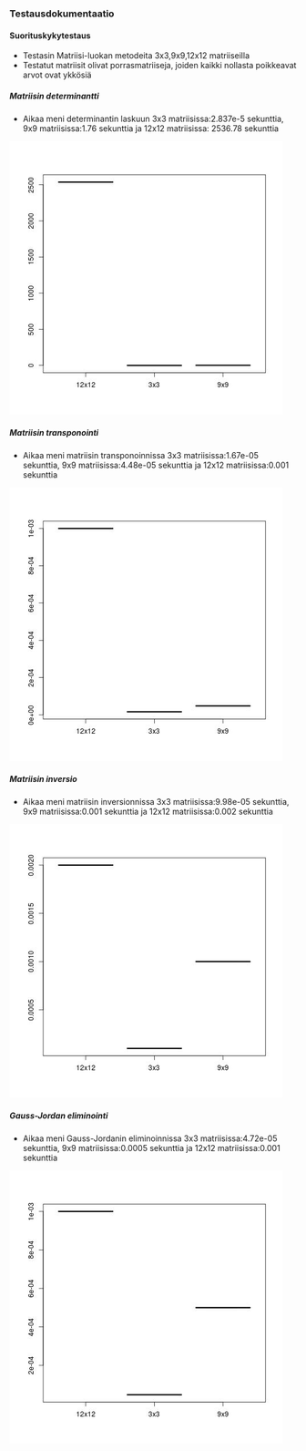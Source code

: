 ### Testausdokumentaatio

#### Suorituskykytestaus
* Testasin Matriisi-luokan metodeita 3x3,9x9,12x12 matriiseilla
* Testatut matriisit olivat porrasmatriiseja, joiden kaikki nollasta poikkeavat arvot ovat ykkösiä


##### Matriisin determinantti
* Aikaa meni determinantin laskuun 3x3 matriisissa:2.837e-5 sekunttia, 9x9 matriisissa:1.76 sekunttia ja 12x12 matriisissa: 2536.78 sekunttia

![Determinantti kuva](determinantti.jpg)

##### Matriisin transponointi
* Aikaa meni matriisin transponoinnissa 3x3 matriisissa:1.67e-05 sekunttia, 9x9 matriisissa:4.48e-05 sekunttia ja 12x12 matriisissa:0.001 sekunttia

![Transponointi kuva](transponointi.jpg)

##### Matriisin inversio
* Aikaa meni matriisin inversionnissa 3x3 matriisissa:9.98e-05 sekunttia, 9x9 matriisissa:0.001 sekunttia ja 12x12 matriisissa:0.002 sekunttia

![Inversio kuva](inversio.jpg)

##### Gauss-Jordan eliminointi
* Aikaa meni Gauss-Jordanin eliminoinnissa 3x3 matriisissa:4.72e-05 sekunttia, 9x9 matriisissa:0.0005 sekunttia ja 12x12 matriisissa:0.001 sekunttia

![Gauss-Jordan eliminointi kuva](gaussjordan.jpg)

